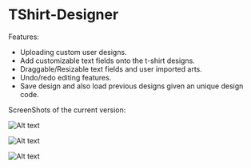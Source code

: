 # TShirt-Designer

Features:
* Uploading custom user designs.
* Add customizable text fields onto the t-shirt designs.
* Draggable/Resizable text fields and user imported arts.
* Undo/redo editing features.
* Save design and also load previous designs given an unique design code.


ScreenShots of the current version:

![Alt text](http://i.imgur.com/awVeBNp.png)

![Alt text](http://i.imgur.com/hBisXrJ.png)

![Alt text](http://i.imgur.com/jhXIVzM.png)



